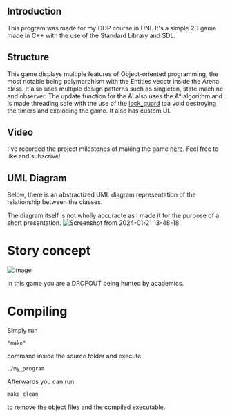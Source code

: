 ## Introduction

This program was made for my OOP course in UNI. It's a simple 2D game made in C++ with the use of the Standard Library and SDL. 

## Structure

This game displays multiple features of Object-oriented programming, the most notable being polymorphism with the Entities vecotr inside the Arena class. 
It also uses multiple design patterns such as singleton, state machine and observer. 
The update function for the AI also uses the A* algorithm and is made threading safe with the use of the [lock_guard](https://en.cppreference.com/w/cpp/thread/lock_guard) toa void destroying the timers and exploding the game.
It also has custom UI.

## Video

I've recorded the project milestones of making the game [here](https://youtu.be/T90d7CCsZw0). Feel free to like and subscrive! 

## UML Diagram

Below, there is an abstractized UML diagram representation of the relationship between the classes.

The diagram itself is not wholly accuracte as I made it for the purpose of a short presentation.
![Screenshot from 2024-01-21 13-48-18](https://github.com/lukapopovici/dropout/assets/128390767/face8445-5434-4bf9-85d1-607db0cc140a)

# Story concept

![image](https://github.com/lukapopovici/dropout/assets/128390767/3a04357f-cb5b-493d-9ac1-4de55279473f)


In this game you are a DROPOUT being hunted by academics.

# Compiling

Simply run  
```
"make"
```
 command inside the source folder and execute 
 ```
 ./my_program
 ```
Afterwards you can run
```
make clean

```
to remove the object files and the compiled executable.

